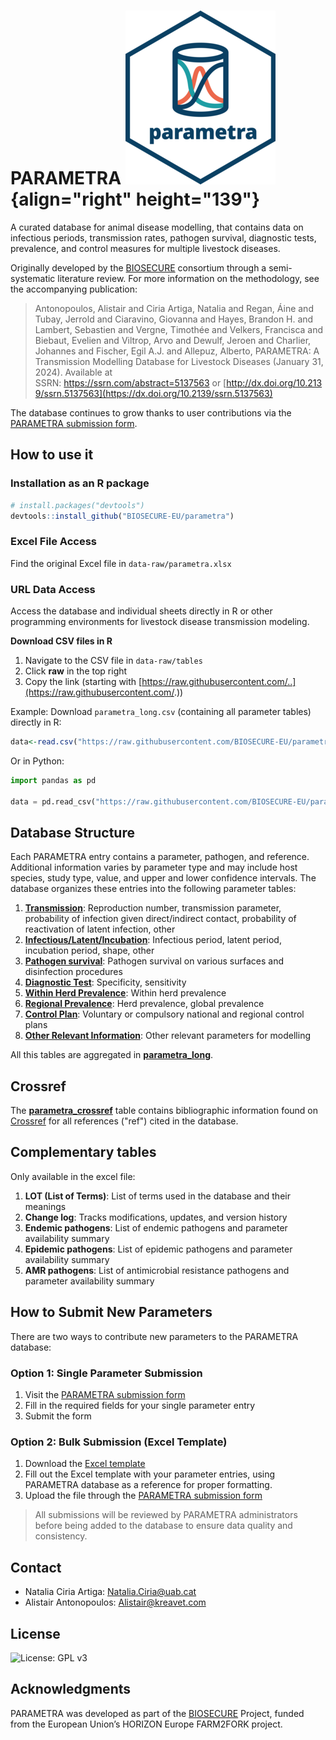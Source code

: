 # PARAMETRA ![](man/figures/logo.png){align="right" height="139"}

A curated database for animal disease modelling, that contains data on infectious periods, transmission rates, pathogen survival, diagnostic tests, prevalence, and control measures for multiple livestock diseases.

Originally developed by the [BIOSECURE](https://biosecure.eu/) consortium through a semi-systematic literature review. For more information on the methodology, see the accompanying publication:

> Antonopoulos, Alistair and Ciria Artiga, Natalia and Regan, Áine and Tubay, Jerrold and Ciaravino, Giovanna and Hayes, Brandon H. and Lambert, Sebastien and Vergne, Timothée and Velkers, Francisca and Biebaut, Evelien and Viltrop, Arvo and Dewulf, Jeroen and Charlier, Johannes and Fischer, Egil A.J. and Allepuz, Alberto, PARAMETRA: A Transmission Modelling Database for Livestock Diseases (January 31, 2024). Available at SSRN: <https://ssrn.com/abstract=5137563> or [http://dx.doi.org/10.2139/ssrn.5137563](https://dx.doi.org/10.2139/ssrn.5137563)

The database continues to grow thanks to user contributions via the [PARAMETRA submission form](https://ec.europa.eu/eusurvey/runner/parametra-submission).

## How to use it

### Installation as an R package

``` r
# install.packages("devtools")
devtools::install_github("BIOSECURE-EU/parametra")
```

### Excel File Access

Find the original Excel file in `data-raw/parametra.xlsx`

### URL Data Access

Access the database and individual sheets directly in R or other programming environments for livestock disease transmission modeling.

**Download CSV files in R**

1.  Navigate to the CSV file in `data-raw/tables`
2.  Click **raw** in the top right
3.  Copy the link (starting with [https://raw.githubusercontent.com/..](https://raw.githubusercontent.com/.))

Example: Download `parametra_long.csv` (containing all parameter tables) directly in R:

``` r
data<-read.csv("https://raw.githubusercontent.com/BIOSECURE-EU/parametra/refs/heads/main/data-raw/parametra_long.csv")
```

Or in Python:

``` python
import pandas as pd

data = pd.read_csv("https://raw.githubusercontent.com/BIOSECURE-EU/parametra/refs/heads/main/data-raw/parametra_long.csv")
```

## Database Structure

Each PARAMETRA entry contains a parameter, pathogen, and reference. Additional information varies by parameter type and may include host species, study type, value, and upper and lower confidence intervals. The database organizes these entries into the following parameter tables:

1.  [**Transmission**](https://github.com/BIOSECURE-EU/parametra/blob/main/data-raw/tables/parametra_Transmission.csv): Reproduction number, transmission parameter, probability of infection given direct/indirect contact, probability of reactivation of latent infection, other
2.  [**Infectious/Latent/Incubation**](https://github.com/BIOSECURE-EU/parametra/blob/main/data-raw/tables/parametra_InfectiousLatentIncubatperiod.csv): Infectious period, latent period, incubation period, shape, other
3.  [**Pathogen survival**](https://github.com/BIOSECURE-EU/parametra/blob/main/data-raw/tables/parametra_PathogenSurvival.csv): Pathogen survival on various surfaces and disinfection procedures
4.  [**Diagnostic Test**](https://github.com/BIOSECURE-EU/parametra/blob/main/data-raw/tables/parametra_DiagnosticTest.csv): Specificity, sensitivity
5.  [**Within Herd Prevalence**](https://github.com/BIOSECURE-EU/parametra/blob/main/data-raw/tables/parametra_WithinHerdPrevalence.csv): Within herd prevalence
6.  [**Regional Prevalence**](https://github.com/BIOSECURE-EU/parametra/blob/main/data-raw/tables/parametra_RegionalPrevalence.csv): Herd prevalence, global prevalence
7.  [**Control Plan**](https://github.com/BIOSECURE-EU/parametra/blob/main/data-raw/tables/parametra_ControlPlan.csv): Voluntary or compulsory national and regional control plans
8.  [**Other Relevant Information**](https://github.com/BIOSECURE-EU/parametra/blob/main/data-raw/tables/parametra_OtherRelevantInformation.csv): Other relevant parameters for modelling

All this tables are aggregated in [**parametra_long**](https://github.com/BIOSECURE-EU/parametra/blob/main/data-raw/parametra_long.csv).

## Crossref

The [**parametra_crossref**](https://raw.githubusercontent.com/BIOSECURE-EU/parametra/refs/heads/main/data-raw/parametra_crossref.csv) table contains bibliographic information found on [Crossref](https://www.crossref.org/) for all references ("ref") cited in the database.

## Complementary tables

Only available in the excel file:

1.  **LOT (List of Terms)**: List of terms used in the database and their meanings
2.  **Change log**: Tracks modifications, updates, and version history
3.  **Endemic pathogens**: List of endemic pathogens and parameter availability summary
4.  **Epidemic pathogens**: List of epidemic pathogens and parameter availability summary
5.  **AMR pathogens**: List of antimicrobial resistance pathogens and parameter availability summary

## How to Submit New Parameters

There are two ways to contribute new parameters to the PARAMETRA database:

### Option 1: Single Parameter Submission

1.  Visit the [PARAMETRA submission form](https://ec.europa.eu/eusurvey/runner/parametra-submission)
2.  Fill in the required fields for your single parameter entry
3.  Submit the form

### Option 2: Bulk Submission (Excel Template)

1.  Download the [Excel template](https://github.com/BIOSECURE-EU/parametra/raw/refs/heads/main/data-raw/parametra_submission_template.xlsx)
2.  Fill out the Excel template with your parameter entries, using PARAMETRA database as a reference for proper formatting.
3.  Upload the file through the [PARAMETRA submission form](https://ec.europa.eu/eusurvey/runner/parametra-submission)

> All submissions will be reviewed by PARAMETRA administrators before being added to the database to ensure data quality and consistency.

## Contact

-   Natalia Ciria Artiga: [Natalia.Ciria\@uab.cat](mailto:Natalia.Ciria@uab.cat)
-   Alistair Antonopoulos: [Alistair\@kreavet.com](mailto:Alistair@kreavet.com)

## License

![License: GPL v3](https://img.shields.io/badge/License-GPLv3-blue.svg)

## Acknowledgments

PARAMETRA was developed as part of the [BIOSECURE](https://biosecure.eu/) Project, funded from the European Union’s HORIZON Europe FARM2FORK project.
